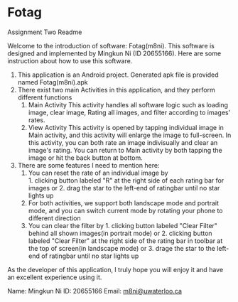 # Fotag
Assignment Two Readme

Welcome to the introduction of software: Fotag(m8ni). This software is designed and implemented by Mingkun Ni (ID 20655166). Here are some instruction about how to use this software.

1. This application is an Android project. Generated apk file is provided named Fotag(m8ni).apk
2. There exist two main Activities in this application, and they perform different functions
    1) Main Activity
       This activity handles all software logic such as loading image, clear image, Rating all images, and filter according to images' rates.
    2) View Activity
       This activity is opened by tapping individual image in Main activity, and this activity will enlarge the image to full-screen. In this activity, you can both rate an image indivisually and clear an image's rating. You can return to Main activity by both tapping the image or hit the back button at bottom.
3. There are some features I need to mention here:
    1) You can reset the rate of an individual image by  
    	   1. clicking button labeled "R" at the right side of each rating bar for images
	or 2. drag the star to the left-end of ratingbar until no star lights up
    2) For both activities, we support both landscape mode and portrait mode, and you can switch current mode by rotating your phone to different direction
    3) You can clear the filter by
    	   1. clicking button labeled "Clear Filter" behind all shown images(in portrait mode)
	or 2. clicking button labeled "Clear Filter" at the right side of the rating bar in toolbar at the top of screen(in landscape mode)
	or 3. drage the star to the left-end of ratingbar until no star lights up

As the developer of this application, I truly hope you will enjoy it and have an excellent experience using it.

Name: Mingkun Ni
ID: 20655166
Email: m8ni@uwaterloo.ca
